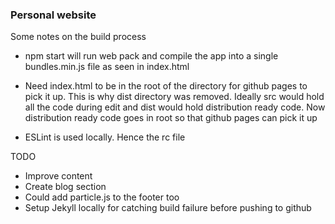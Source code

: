 ### Personal website

Some notes on the build process  

- npm start will run web pack and compile the app into a single bundles.min.js file as seen in index.html

- Need index.html to be in the root of the directory for github pages to pick it up. This is why dist directory was removed. Ideally src would hold all the code during edit and dist would hold distribution ready code. Now distribution ready code goes in root so that github pages can pick it up

- ESLint is used locally. Hence the rc file

TODO

- Improve content
- Create blog section
- Could add particle.js to the footer too
- Setup Jekyll locally for catching build failure before pushing to github